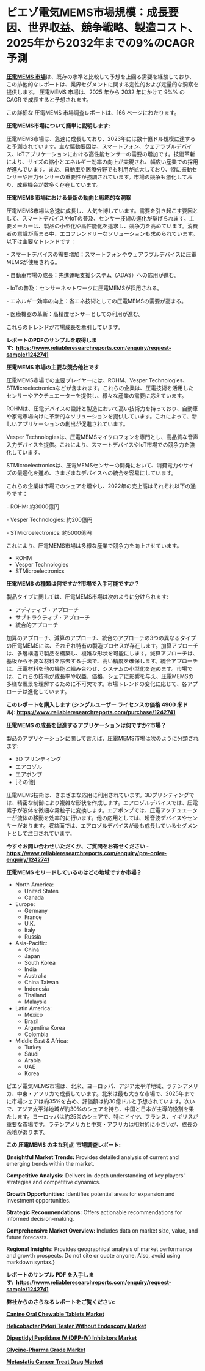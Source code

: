 <p><h1>ピエゾ電気MEMS市場規模：成長要因、世界収益、競争戦略、製造コスト、2025年から2032年までの9%のCAGR予測</h1></p><p data-sourcepos="1:1-1:157"><strong><a href="https://www.reliableresearchreports.com/piezoelectric-mems-r1242741?utm_campaign=110&utm_medium=36&utm_source=Github&utm_content=ia&utm_term=09032025&utm_id=piezoelectric-mems">圧電MEMS 市場</a></strong>は、既存の水準と比較して予想を上回る需要を経験しており、この排他的なレポートは、業界セグメントに関する定性的および定量的な洞察を提供します。 圧電MEMS 市場は、2025 年から 2032 年にかけて 9%% の CAGR で成長すると予想されます。</p>
<p data-sourcepos="3:1-3:50">この詳細な 圧電MEMS 市場調査レポートは、166 ページにわたります。</p>
<p><strong>圧電MEMS市場について簡単に説明します:</strong></p>
<p><p>圧電MEMS市場は、急速に成長しており、2023年には数十億ドル規模に達すると予測されています。主な駆動要因は、スマートフォン、ウェアラブルデバイス、IoTアプリケーションにおける高性能センサーの需要の増加です。技術革新により、サイズの縮小とエネルギー効率の向上が実現され、幅広い産業での採用が進んでいます。また、自動車や医療分野でも利用が拡大しており、特に振動センサーや圧力センサーの重要性が強調されています。市場の競争も激化しており、成長機会が数多く存在しています。</p></p>
<p><strong>圧電MEMS 市場における最新の動向と戦略的な洞察</strong></p>
<p><p>圧電MEMS市場は急速に成長し、人気を博しています。需要を引き起こす要因として、スマートデバイスやIoTの普及、センサー技術の進化が挙げられます。主要メーカーは、製品の小型化や高性能化を追求し、競争力を高めています。消費者の意識が高まる中、エコフレンドリーなソリューションも求められています。以下は主要なトレンドです：</p><p>- スマートデバイスの需要増加：スマートフォンやウェアラブルデバイスに圧電MEMSが使用される。</p><p>- 自動車市場の成長：先進運転支援システム（ADAS）への応用が進む。</p><p>- IoTの普及：センサーネットワークに圧電MEMSが採用される。</p><p>- エネルギー効率の向上：省エネ技術としての圧電MEMSの需要が高まる。</p><p>- 医療機器の革新：高精度センサーとしての利用が進む。 </p><p>これらのトレンドが市場成長を牽引しています。</p></p>
<p><strong>レポートのPDFのサンプルを取得します</strong><strong>:&nbsp;&nbsp;<a href="https://www.reliableresearchreports.com/enquiry/request-sample/1242741?utm_campaign=110&utm_medium=36&utm_source=Github&utm_content=ia&utm_term=09032025&utm_id=piezoelectric-mems">https://www.reliableresearchreports.com/enquiry/request-sample/1242741</a></strong></p>
<p><strong>圧電MEMS 市場の主要な競合他社です</strong></p>
<p><p>圧電MEMS市場での主要プレイヤーには、ROHM、Vesper Technologies、STMicroelectronicsなどが含まれます。これらの企業は、圧電技術を活用したセンサーやアクチュエーターを提供し、様々な産業の需要に応えています。</p><p>ROHMは、圧電デバイスの設計と製造において高い技術力を持っており、自動車や家電市場向けに革新的なソリューションを提供しています。これによって、新しいアプリケーションの創出が促進されています。</p><p>Vesper Technologiesは、圧電MEMSマイクロフォンを専門とし、高品質な音声入力デバイスを提供。これにより、スマートデバイスやIoT市場での競争力を強化しています。</p><p>STMicroelectronicsは、圧電MEMSセンサーの開発において、消費電力やサイズの最適化を進め、さまざまなデバイスへの統合を容易にしています。</p><p>これらの企業は市場でのシェアを増やし、2022年の売上高はそれぞれ以下の通りです：</p><p>- ROHM: 約3000億円</p><p>- Vesper Technologies: 約200億円</p><p>- STMicroelectronics: 約5000億円</p><p>これにより、圧電MEMS市場は多様な産業で競争力を向上させています。</p></p>
<p><ul><li>ROHM</li><li>Vesper Technologies</li><li>STMicroelectronics</li></ul></p>
<p><strong>圧電MEMS の種類は何ですか?市場で入手可能ですか？</strong></p>
<p>製品タイプに関しては、圧電MEMS市場は次のように分けられます:</p>
<p><ul><li>アディティブ・アプローチ</li><li>サブトラクティブ・アプローチ</li><li>統合的アプローチ</li></ul></p>
<p><p>加算のアプローチ、減算のアプローチ、統合のアプローチの3つの異なるタイプの圧電MEMSには、それぞれ特有の製造プロセスが存在します。加算アプローチは、多層構造で製品を構築し、複雑な形状を可能にします。減算アプローチは、基板から不要な材料を除去する手法で、高い精度を確保します。統合アプローチは、圧電材料を他の機能と組み合わせ、システムの小型化を進めます。市場では、これらの技術が成長率や収益、価格、シェアに影響を与え、圧電MEMSの多様な風景を理解するために不可欠です。市場トレンドの変化に応じて、各アプローチは進化しています。</p></p>
<p><strong>このレポートを購入します (シングルユーザー ライセンスの価格 4900 米ドル):&nbsp;<a href="https://www.reliableresearchreports.com/purchase/1242741?utm_campaign=110&utm_medium=36&utm_source=Github&utm_content=ia&utm_term=09032025&utm_id=piezoelectric-mems">https://www.reliableresearchreports.com/purchase/1242741</a></strong></p>
<p><strong>圧電MEMS の成長を促進するアプリケーションは何ですか?市場？</strong></p>
<p>製品のアプリケーションに関して言えば、圧電MEMS市場は次のように分類されます:</p>
<p><ul><li>3D プリンティング</li><li>エアロゾル</li><li>エアポンプ</li><li>[その他]</li></ul></p>
<p><p>圧電MEMS技術は、さまざまな応用に利用されています。3Dプリンティングでは、精密な制御により複雑な形状を作成します。エアロゾルデバイスでは、圧電素子が液体を微細な霧粒子に変換します。エアポンプでは、圧電アクチュエーターが流体の移動を効率的に行います。他の応用としては、超音波デバイスやセンサーがあります。収益面では、エアロゾルデバイスが最も成長しているセグメントとして注目されています。</p></p>
<p><strong>今すぐお問い合わせいただくか、ご質問をお寄せください</strong><strong>&nbsp;</strong>-<strong><a href="https://www.reliableresearchreports.com/enquiry/pre-order-enquiry/1242741?utm_campaign=110&utm_medium=36&utm_source=Github&utm_content=ia&utm_term=09032025&utm_id=piezoelectric-mems">https://www.reliableresearchreports.com/enquiry/pre-order-enquiry/1242741</a></strong></p>
<p><strong>圧電MEMS をリードしているのはどの地域ですか市場？</strong></p>
<p><ul>
    <li>
        North America:
        <ul>
            <li>United States</li>
            <li>Canada</li>
        </ul>
    </li>
    <li>
        Europe:
        <ul>
            <li>Germany</li>
            <li>France</li>
            <li>U.K.</li>
            <li>Italy</li>
            <li>Russia</li>
        </ul>
    </li>
    <li>
        Asia-Pacific:
        <ul>
            <li>China</li>
            <li>Japan</li>
            <li>South Korea</li>
            <li>India</li>
            <li>Australia</li>
            <li>China Taiwan</li>
            <li>Indonesia</li>
            <li>Thailand</li>
            <li>Malaysia</li>
        </ul>
    </li>
    <li>
        Latin America:
        <ul>
            <li>Mexico</li>
            <li>Brazil</li>
            <li>Argentina Korea</li>
            <li>Colombia</li>
        </ul>
    </li>
    <li>
        Middle East & Africa:
        <ul>
            <li>Turkey</li>
            <li>Saudi</li>
            <li>Arabia</li>
            <li>UAE</li>
            <li>Korea</li>
        </ul>
    </li>
    </ul></p>
<p><p>ピエゾ電気MEMS市場は、北米、ヨーロッパ、アジア太平洋地域、ラテンアメリカ、中東・アフリカで成長しています。北米は最も大きな市場で、2025年までに市場シェアは約35%を占め、評価額は約30億ドルと予想されています。次いで、アジア太平洋地域が約30%のシェアを持ち、中国と日本が主導的役割を果たします。ヨーロッパは約25%のシェアで、特にドイツ、フランス、イギリスが重要な市場です。ラテンアメリカと中東・アフリカは相対的に小さいが、成長の余地があります。</p></p>
<p><strong>この 圧電MEMS の主な利点&nbsp; 市場調査レポート:</strong></p>
<p><strong>{Insightful Market Trends:</strong> Provides detailed analysis of current and emerging trends within the market.</p>
<p><strong>Competitive Analysis:</strong> Delivers in-depth understanding of key players' strategies and competitive dynamics.</p>
<p><strong>Growth Opportunities:</strong> Identifies potential areas for expansion and investment opportunities.</p>
<p><strong>Strategic Recommendations:</strong> Offers actionable recommendations for informed decision-making.</p>
<p><strong>Comprehensive Market Overview: </strong>Includes data on market size, value, and future forecasts.</p>
<p><strong>Regional Insights: </strong>Provides geographical analysis of market performance and growth prospects. Do not cite or quote anyone. Also, avoid using markdown syntax.}</p>
<p><strong>レポートのサンプル PDF を入手します:&nbsp;</strong><strong>&nbsp;<a href="https://www.reliableresearchreports.com/enquiry/request-sample/1242741?utm_campaign=110&utm_medium=36&utm_source=Github&utm_content=ia&utm_term=09032025&utm_id=piezoelectric-mems">https://www.reliableresearchreports.com/enquiry/request-sample/1242741</a></strong></p>
<p></p>
<p></p>
<p></p>
<p></p>
<p><strong>弊社からのさらなるレポートをご覧ください:</strong></p>
<p><strong><p><a href="https://github.com/iquiseeboli/Market-Research-Report-List-1/blob/main/canine-oral-chewable-tablets-market.md?utm_campaign=110&utm_medium=36&utm_source=Github&utm_content=ia&utm_term=09032025&utm_id=piezoelectric-mems">Canine Oral Chewable Tablets Market</a></p><p><a href="https://github.com/naulasulakr0/Market-Research-Report-List-1/blob/main/helicobacter-pylori-tester-without-endoscopy-market.md?utm_campaign=110&utm_medium=36&utm_source=Github&utm_content=ia&utm_term=09032025&utm_id=piezoelectric-mems">Helicobacter Pylori Tester Without Endoscopy Market</a></p><p><a href="https://github.com/haimamuirev8/Market-Research-Report-List-1/blob/main/dipeptidyl-peptidase-iv-dpp-iv-inhibitors-market.md?utm_campaign=110&utm_medium=36&utm_source=Github&utm_content=ia&utm_term=09032025&utm_id=piezoelectric-mems">Dipeptidyl Peptidase IV (DPP-IV) Inhibitors Market</a></p><p><a href="https://github.com/giardafshaxb/Market-Research-Report-List-1/blob/main/glycine-pharma-grade-market.md?utm_campaign=110&utm_medium=36&utm_source=Github&utm_content=ia&utm_term=09032025&utm_id=piezoelectric-mems">Glycine-Pharma Grade Market</a></p><p><a href="https://github.com/daemluari/Market-Research-Report-List-1/blob/main/metastatic-cancer-treat-drug-market.md?utm_campaign=110&utm_medium=36&utm_source=Github&utm_content=ia&utm_term=09032025&utm_id=piezoelectric-mems">Metastatic Cancer Treat Drug Market</a></p></strong></p>